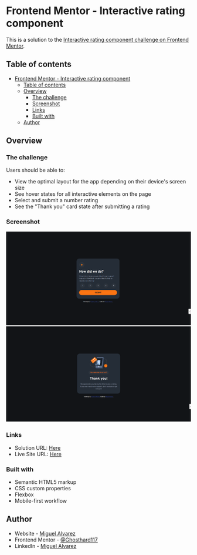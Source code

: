 # Frontend Mentor - Interactive rating component

This is a solution to the [Interactive rating component challenge on Frontend Mentor](https://www.frontendmentor.io/challenges/interactive-rating-component-koxpeBUmI).

## Table of contents

- [Frontend Mentor - Interactive rating component](#frontend-mentor---interactive-rating-component)
  - [Table of contents](#table-of-contents)
  - [Overview](#overview)
    - [The challenge](#the-challenge)
    - [Screenshot](#screenshot)
    - [Links](#links)
    - [Built with](#built-with)
  - [Author](#author)

## Overview

### The challenge

Users should be able to:

- View the optimal layout for the app depending on their device's screen size
- See hover states for all interactive elements on the page
- Select and submit a number rating
- See the "Thank you" card state after submitting a rating

### Screenshot

![rating card screenshot](rating-screenshot.png)
![thanks card screenshot](thanks-screenshot.png)

### Links

- Solution URL: [Here](https://your-solution-url.com)
- Live Site URL: [Here](https://your-live-site-url.com)

### Built with

- Semantic HTML5 markup
- CSS custom properties
- Flexbox
- Mobile-first workflow

## Author

- Website - [Miguel Alvarez](https://ghostharddev.vercel.app)
- Frontend Mentor - [@Ghosthard117](https://www.frontendmentor.io/profile/ghosthard117)
- LinkedIn - [Miguel Alvarez](https://www.linkedin.com/in/ghosthard117)

